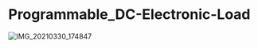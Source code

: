 # Programmable_DC-Electronic-Load
![IMG_20210330_174847](https://user-images.githubusercontent.com/87575102/127769530-ee1aa186-4665-43ac-b40a-a81eb0323e5a.png)

